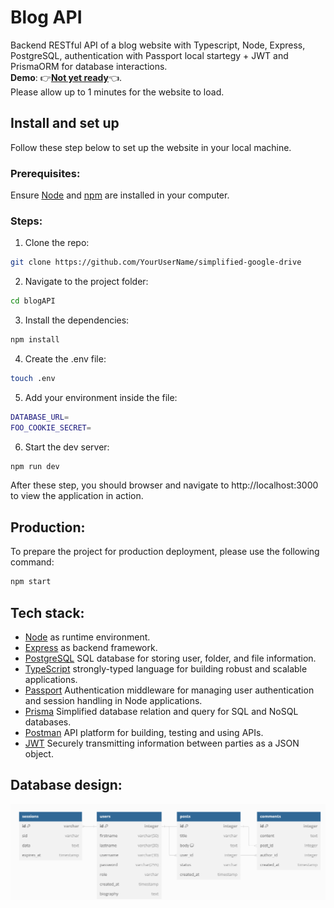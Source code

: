 # Blog API
Backend RESTful API of a blog website with Typescript, Node, Express, PostgreSQL, authentication with Passport local startegy + JWT and PrismaORM for database interactions.  <br>
**Demo**: :point_right:[**Not yet ready**]():point_left:. <br>
Please allow up to 1 minutes for the website to load.
## Install and set up
Follow these step below to set up the website in your local machine.

### Prerequisites:
Ensure [Node](https://nodejs.org/en) and [npm](https://www.npmjs.comnode) are installed in your computer.
### Steps:
1. Clone the repo: <br>

```bash
git clone https://github.com/YourUserName/simplified-google-drive
```

2. Navigate to the project folder:<br>

```bash
cd blogAPI
```

3. Install the dependencies:<br>

```bash
npm install
```

4. Create the .env file:<br>

```bash
touch .env
```

5. Add your environment inside the file: <br>

```bash
DATABASE_URL=
FOO_COOKIE_SECRET=
```

6. Start the dev server:<br>

```bash
npm run dev
```


After these step, you should browser and navigate to http://localhost:3000 to view the application in action.
## Production:

To prepare the project for production deployment, please use the following command: <br>

```bash
npm start
```

## Tech stack:
+ [Node](https://nodejs.org/en) as runtime environment. <br>
+ [Express](https://expressjs.com/) as backend framework. <br>
+ [PostgreSQL](https://www.postgresql.org/) SQL database for storing user, folder, and file information. <br>
+ [TypeScript](https://www.typescriptlang.org/) strongly-typed language for building robust and scalable applications. <br>
+ [Passport](https://www.passportjs.org/) Authentication middleware for managing user authentication and session handling in Node applications. <br>
+ [Prisma](https://www.prisma.io/) Simplified database relation and query for SQL and NoSQL databases. <br>
+ [Postman](https://www.postman.com/) API platform for building, testing and using APIs. <br>
+ [JWT](https://www.npmjs.com/package/jsonwebtoken) Securely transmitting information between parties as a JSON object.
## Database design:
![DB design](image.png)